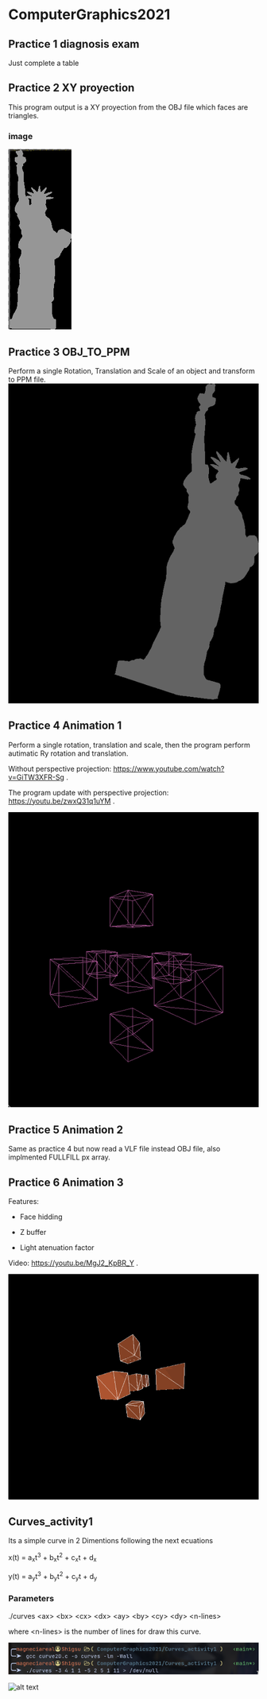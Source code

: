 # ComputerGraphics2021

## Practice 1 diagnosis exam
Just complete a table

## Practice 2 XY proyection
This program output is a XY proyection from the OBJ file which faces are triangles.
### image
![alt text](https://github.com/MagnesiaReal/ComputerGraphics2021/blob/main/tests/2021-12-03-18:17:27.png)

## Practice 3 OBJ_TO_PPM
Perform a single Rotation, Translation and Scale of an object and transform to PPM file.
![alt text](https://github.com/MagnesiaReal/ComputerGraphics2021/blob/main/tests/2021-12-03-18:32:24.png)

## Practice 4 Animation 1
Perform a single rotation, translation and scale, then the program perform autimatic Ry rotation and translation.

Without perspective projection: https://www.youtube.com/watch?v=GiTW3XFR-Sg .

The program update with perspective projection: https://youtu.be/zwxQ31q1uYM .

![alt text](https://github.com/MagnesiaReal/ComputerGraphics2021/blob/main/tests/2021-12-03-18:17:17.png)

## Practice 5 Animation 2
Same as practice 4 but now read a VLF file instead OBJ file, also implmented FULLFILL px array.

## Practice 6 Animation 3
Features:

- Face hidding

- Z buffer

- Light atenuation factor

Video: https://youtu.be/MgJ2_KpBR_Y .

![alt text](https://github.com/MagnesiaReal/ComputerGraphics2021/blob/main/tests/2021-12-03-18:16:57.png)

## Curves_activity1
Its a simple curve in 2 Dimentions following the next ecuations

x(t) = a<sub>x</sub>t<sup>3</sup> + b<sub>x</sub>t<sup>2</sup> + c<sub>x</sub>t + d<sub>x</sub>

y(t) = a<sub>y</sub>t<sup>3</sup> + b<sub>y</sub>t<sup>2</sup> + c<sub>y</sub>t + d<sub>y</sub>

### Parameters
./curves \<ax\> \<bx\> \<cx\> \<dx\> \<ay\> \<by\> \<cy\> \<dy\> \<n-lines\>
  
where \<n-lines\> is the number of lines for draw this curve.

![alt text](https://github.com/MagnesiaReal/ComputerGraphics2021/blob/main/tests/2022-01-04-16:17:17.png)

![alt text](https://github.com/MagnesiaReal/ComputerGraphics2021/blob/main/tests/curve2D.ppm)
